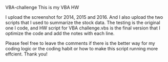 VBA-challenge
This is my VBA HW

I upload the screenshot for 2014, 2015 and 2016.
And I also upload the two scripts that I used to summarize the stock data.
The testing is the original one I code, and HW script for VBA challenge.vbs is the final version that I optimize the code and add the notes with each line.


Please feel free to leave the comments if there is the better way for my coding logic or the coding habit or how to make this script running more effcient.
Thank you!
